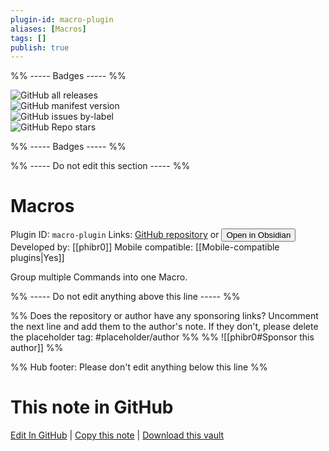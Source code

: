 ```yaml
---
plugin-id: macro-plugin
aliases: [Macros]
tags: []
publish: true
---
```


%% ----- Badges ----- %%

![GitHub all releases](https://img.shields.io/github/downloads/phibr0/obsidian-macros/total?color=573E7A&logo=github&style=for-the-badge)  
![GitHub manifest version](https://img.shields.io/github/manifest-json/v/phibr0/obsidian-macros?color=573E7A&logo=github&style=for-the-badge)  
![GitHub issues by-label](https://img.shields.io/github/issues/phibr0/obsidian-macros/help%20wanted?color=573E7A&logo=github&style=for-the-badge)  
![GitHub Repo stars](https://img.shields.io/github/stars/phibr0/obsidian-macros?color=573E7A&logo=github&style=for-the-badge)

%% ----- Badges ----- %%

%% ----- Do not edit this section ----- %%

# Macros

Plugin ID: `macro-plugin`
Links: [GitHub repository](https://github.com/phibr0/obsidian-macros) or [<button id=HH>Open in Obsidian</button>](obsidian://show-plugin?id=macro-plugin)
Developed by: [[phibr0]]
Mobile compatible: [[Mobile-compatible plugins|Yes]]

Group multiple Commands into one Macro.

%% ----- Do not edit anything above this line ----- %%

%% Does the repository or author have any sponsoring links? Uncomment the next line and add them to the author's note. If they don't, please delete the placeholder tag: #placeholder/author %%
%% ![[phibr0#Sponsor this author]] %%

%% Hub footer: Please don't edit anything below this line %%

# This note in GitHub

<span class="git-footer">[Edit In GitHub](https://github.dev/obsidian-community/obsidian-hub/blob/main/02%20-%20Community%20Expansions/02.05%20All%20Community%20Expansions/Plugins/macro-plugin.md "git-hub-edit-note") | [Copy this note](https://raw.githubusercontent.com/obsidian-community/obsidian-hub/main/02%20-%20Community%20Expansions/02.05%20All%20Community%20Expansions/Plugins/macro-plugin.md "git-hub-copy-note") | [Download this vault](https://github.com/obsidian-community/obsidian-hub/archive/refs/heads/main.zip "git-hub-download-vault") </span>
